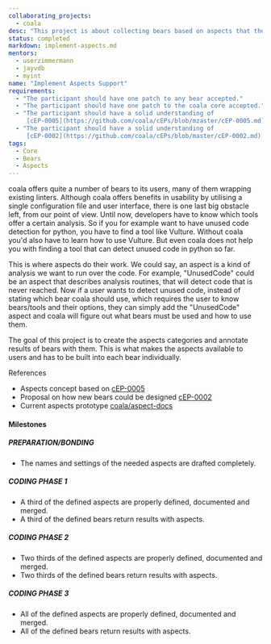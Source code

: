 ```yaml
---
collaborating_projects:
  - coala
desc: "This project is about collecting bears based on aspects that the user wants to have checked."
status: completed
markdown: implement-aspects.md
mentors:
  - userzimmermann
  - jayvdb
  - myint
name: "Implement Aspects Support"
requirements:
  - "The participant should have one patch to any bear accepted."
  - "The participant should have one patch to the coala core accepted."
  - "The participant should have a solid understanding of
     [cEP-0005](https://github.com/coala/cEPs/blob/mzaster/cEP-0005.md)."
  - "The participant should have a solid understanding of
     [cEP-0002](https://github.com/coala/cEPs/blob/master/cEP-0002.md)."
tags:
  - Core
  - Bears
  - Aspects
---
```


coala offers quite a number of bears to its users, many of them wrapping
existing linters.
Although coala offers benefits in usability by utilising a single configuration
file and user interface, there is one last big obstacle left, from our point
of view.
Until now, developers have to know which tools offer a certain analysis.
So if you for example want to have unused code detection for python, you have
to find a tool like Vulture.
Without coala you'd also have to learn how to use Vulture. But even coala does
not help you with finding a tool that can detect unused code in python so far.

This is where aspects do their work.
We could say, an aspect is a kind of analysis we want to run over the code.
For example, "UnusedCode" could be an aspect that describes analysis routines,
that will detect code that is never reached.
Now if a user wants to detect unused code, instead of stating which bear coala
should use, which requires the user to know bears/tools and their options,
they can simply add the "UnusedCode" aspect and coala will figure out what
bears must be used and how to use them.

The goal of this project is to create the aspects categories and annotate
results of bears with them.
This is what makes the aspects available to users and has to be built into each
bear individually.

References

* Aspects concept based on
  [cEP-0005](https://github.com/coala/cEPs/blob/master/cEP-0005.md)
* Proposal on how new bears could be designed
  [cEP-0002](https://github.com/coala/cEPs/blob/master/cEP-0002.md)
* Current aspects prototype
  [coala/aspect-docs](https://github.com/coala/aspect-docs)

#### Milestones

##### PREPARATION/BONDING

* The names and settings of the needed aspects are drafted completely.

##### CODING PHASE 1

* A third of the defined aspects are properly defined, documented and merged.
* A third of the defined bears return results with aspects.

##### CODING PHASE 2

* Two thirds of the defined aspects are properly defined, documented and merged.
* Two thirds of the defined bears return results with aspects.

##### CODING PHASE 3

* All of the defined aspects are properly defined, documented and merged.
* All of the defined bears return results with aspects.
